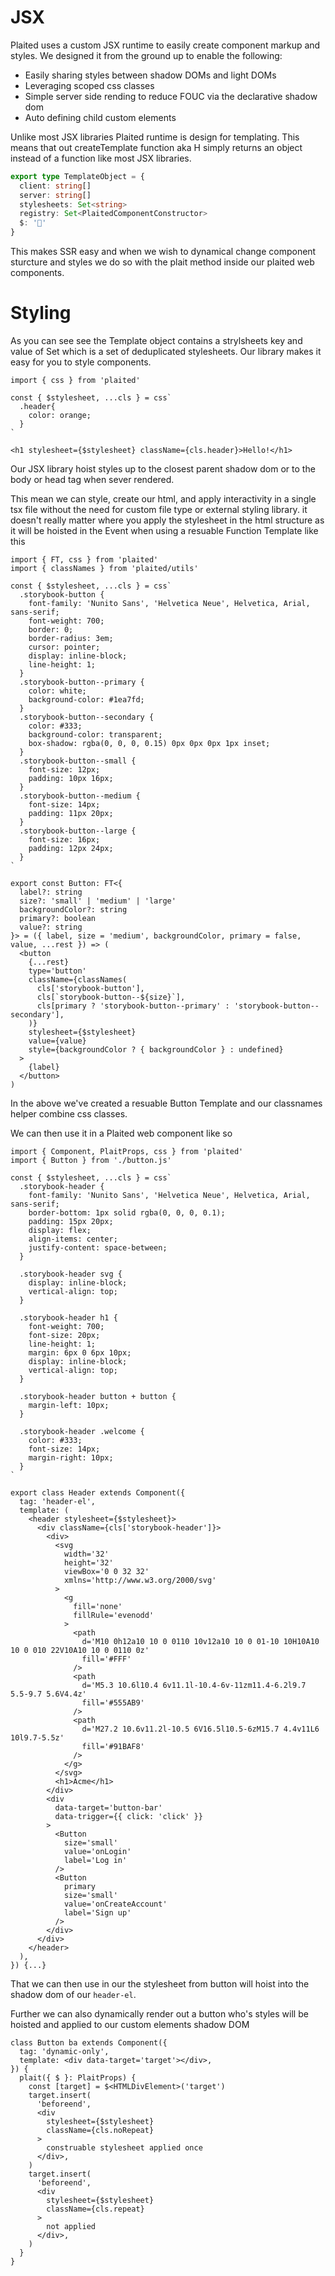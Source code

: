 # JSX

Plaited uses a custom JSX runtime to easily create component markup and styles. We designed it from the ground up to enable the following:

- Easily sharing styles between shadow DOMs and light DOMs
- Leveraging scoped css classes 
- Simple server side rending to reduce FOUC via the declarative shadow dom
- Auto defining child custom elements

Unlike most JSX libraries Plaited runtime is design for templating. This means that out createTemplate function aka H simply returns an object instead of a function like most JSX libraries.
```ts
export type TemplateObject = {
  client: string[]
  server: string[]
  stylesheets: Set<string>
  registry: Set<PlaitedComponentConstructor>
  $: '🦄'
}
```

This makes SSR easy and when we wish to dynamical change component sturcture and styles we do so with the plait method inside our plaited web components.


# Styling

As you can see see the Template object contains a strylsheets key and value of Set which is a set of deduplicated stylesheets. Our library makes it easy for you to style components. 

```tsx 
import { css } from 'plaited'

const { $stylesheet, ...cls } = css`
  .header{
    color: orange;
  }
`

<h1 stylesheet={$stylesheet} className={cls.header}>Hello!</h1>

```

Our JSX library hoist styles up to the closest parent shadow dom or to the body or head tag when sever rendered. 

This mean we can style, create our html, and apply interactivity in a single tsx file without the need for custom file type or external styling library. it doesn't really matter where you apply the stylesheet in the html structure as it will be hoisted in the Event when using a resuable Function Template like this

```tsx
import { FT, css } from 'plaited'
import { classNames } from 'plaited/utils'

const { $stylesheet, ...cls } = css`
  .storybook-button {
    font-family: 'Nunito Sans', 'Helvetica Neue', Helvetica, Arial, sans-serif;
    font-weight: 700;
    border: 0;
    border-radius: 3em;
    cursor: pointer;
    display: inline-block;
    line-height: 1;
  }
  .storybook-button--primary {
    color: white;
    background-color: #1ea7fd;
  }
  .storybook-button--secondary {
    color: #333;
    background-color: transparent;
    box-shadow: rgba(0, 0, 0, 0.15) 0px 0px 0px 1px inset;
  }
  .storybook-button--small {
    font-size: 12px;
    padding: 10px 16px;
  }
  .storybook-button--medium {
    font-size: 14px;
    padding: 11px 20px;
  }
  .storybook-button--large {
    font-size: 16px;
    padding: 12px 24px;
  }
`

export const Button: FT<{
  label?: string
  size?: 'small' | 'medium' | 'large'
  backgroundColor?: string
  primary?: boolean
  value?: string
}> = ({ label, size = 'medium', backgroundColor, primary = false, value, ...rest }) => (
  <button
    {...rest}
    type='button'
    className={classNames(
      cls['storybook-button'],
      cls[`storybook-button--${size}`],
      cls[primary ? 'storybook-button--primary' : 'storybook-button--secondary'],
    )}
    stylesheet={$stylesheet}
    value={value}
    style={backgroundColor ? { backgroundColor } : undefined}
  >
    {label}
  </button>
)
```

In the above we've created a resuable Button Template and our classnames helper combine css classes.

We can then use it in a Plaited web component like so

```tsx
import { Component, PlaitProps, css } from 'plaited'
import { Button } from './button.js'

const { $stylesheet, ...cls } = css`
  .storybook-header {
    font-family: 'Nunito Sans', 'Helvetica Neue', Helvetica, Arial, sans-serif;
    border-bottom: 1px solid rgba(0, 0, 0, 0.1);
    padding: 15px 20px;
    display: flex;
    align-items: center;
    justify-content: space-between;
  }

  .storybook-header svg {
    display: inline-block;
    vertical-align: top;
  }

  .storybook-header h1 {
    font-weight: 700;
    font-size: 20px;
    line-height: 1;
    margin: 6px 0 6px 10px;
    display: inline-block;
    vertical-align: top;
  }

  .storybook-header button + button {
    margin-left: 10px;
  }

  .storybook-header .welcome {
    color: #333;
    font-size: 14px;
    margin-right: 10px;
  }
`

export class Header extends Component({
  tag: 'header-el',
  template: (
    <header stylesheet={$stylesheet}>
      <div className={cls['storybook-header']}>
        <div>
          <svg
            width='32'
            height='32'
            viewBox='0 0 32 32'
            xmlns='http://www.w3.org/2000/svg'
          >
            <g
              fill='none'
              fillRule='evenodd'
            >
              <path
                d='M10 0h12a10 10 0 0110 10v12a10 10 0 01-10 10H10A10 10 0 010 22V10A10 10 0 0110 0z'
                fill='#FFF'
              />
              <path
                d='M5.3 10.6l10.4 6v11.1l-10.4-6v-11zm11.4-6.2l9.7 5.5-9.7 5.6V4.4z'
                fill='#555AB9'
              />
              <path
                d='M27.2 10.6v11.2l-10.5 6V16.5l10.5-6zM15.7 4.4v11L6 10l9.7-5.5z'
                fill='#91BAF8'
              />
            </g>
          </svg>
          <h1>Acme</h1>
        </div>
        <div
          data-target='button-bar'
          data-trigger={{ click: 'click' }}
        >
          <Button
            size='small'
            value='onLogin'
            label='Log in'
          />
          <Button
            primary
            size='small'
            value='onCreateAccount'
            label='Sign up'
          />
        </div>
      </div>
    </header>
  ),
}) {...}
```

That we can then use in our the stylesheet from button will hoist into the shadow dom of our `header-el`.

Further we can also dynamically render out a button who's styles will be hoisted and applied to our custom elements shadow DOM

```tsx
class Button ba extends Component({
  tag: 'dynamic-only',
  template: <div data-target='target'></div>,
}) {
  plait({ $ }: PlaitProps) {
    const [target] = $<HTMLDivElement>('target')
    target.insert(
      'beforeend',
      <div
        stylesheet={$stylesheet}
        className={cls.noRepeat}
      >
        construable stylesheet applied once
      </div>,
    )
    target.insert(
      'beforeend',
      <div
        stylesheet={$stylesheet}
        className={cls.repeat}
      >
        not applied
      </div>,
    )
  }
}
```
